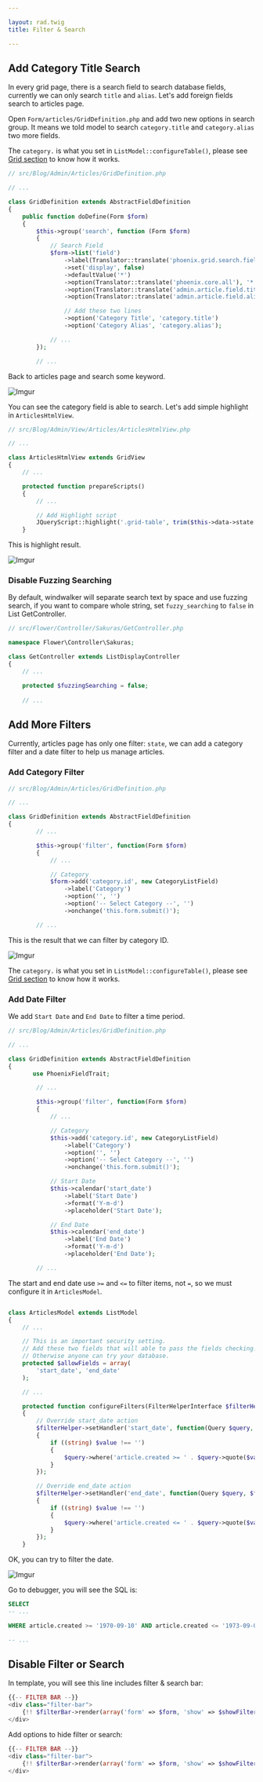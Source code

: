 ```yaml
---

layout: rad.twig
title: Filter & Search

---
```


## Add Category Title Search

In every grid page, there is a search field to search database fields, currently we can only search `title` and `alias`.
Let's add foreign fields search to articles page.

Open `Form/articles/GridDefinition.php` and add two new options in search group. It means we told model to search `category.title` and
`category.alias` two more fields.

The `category.` is what you set in `ListModel::configureTable()`, please see [Grid section](http://localhost/windwalker/site/rad/tut/grid.html#get-joined-fields)
to know how it works.

``` php
// src/Blog/Admin/Articles/GridDefinition.php

// ...

class GridDefinition extends AbstractFieldDefinition
{
	public function doDefine(Form $form)
	{
		$this->group('search', function (Form $form)
		{
			// Search Field
			$form->list('field')
				->label(Translator::translate('phoenix.grid.search.field.label'))
				->set('display', false)
				->defaultValue('*')
                ->option(Translator::translate('phoenix.core.all'), '*')
                ->option(Translator::translate('admin.article.field.title'), 'article.title')
                ->option(Translator::translate('admin.article.field.alias'), 'article.alias');

				// Add these two lines
				->option('Category Title', 'category.title')
				->option('Category Alias', 'category.alias');

			// ...
		});

		// ...
```

Back to articles page and search some keyword.

![Imgur](https://i.imgur.com/jzxOAiz.jpg)

You can see the category field is able to search. Let's add simple highlight in `ArticlesHtmlView`.

``` php
// src/Blog/Admin/View/Articles/ArticlesHtmlView.php

// ...

class ArticlesHtmlView extends GridView
{
	// ...

	protected function prepareScripts()
	{
		// ...

		// Add Highlight script
		JQueryScript::highlight('.grid-table', trim($this->data->state['input.search.content']));
	}
```

This is highlight result.

![Imgur](https://i.imgur.com/dyKjxkr.jpg)

### Disable Fuzzing Searching

By default, windwalker will separate search text by space and use fuzzing search, if you want to compare whole string,
set `fuzzy_searching` to `false` in List GetController.

```php
// src/Flower/Controller/Sakuras/GetController.php

namespace Flower\Controller\Sakuras;

class GetController extends ListDisplayController
{
    // ...

	protected $fuzzingSearching = false;
	
	// ...
```

## Add More Filters

Currently, articles page has only one filter: `state`, we can add a category filter and a date filter to help us manage articles.

### Add Category Filter

``` php
// src/Blog/Admin/Articles/GridDefinition.php

// ...

class GridDefinition extends AbstractFieldDefinition
{
		// ...

		$this->group('filter', function(Form $form)
		{
			// ...

			// Category
			$form->add('category.id', new CategoryListField)
				->label('Category')
				->option('', '')
				->option('-- Select Category --', '')
				->onchange('this.form.submit()');

		// ...
```

This is the result that we can filter by category ID.

![Imgur](https://i.imgur.com/R0v5R20.jpg)

The `category.` is what you set in `ListModel::configureTable()`, please see [Grid section](http://localhost/windwalker/site/rad/tut/grid.html#get-joined-fields)
to know how it works.

### Add Date Filter

We add `Start Date` and `End Date` to filter a time period.

``` php
// src/Blog/Admin/Articles/GridDefinition.php

// ...

class GridDefinition extends AbstractFieldDefinition
{
       use PhoenixFieldTrait;

		// ...

		$this->group('filter', function(Form $form)
		{
			// ...

			// Category
			$this->add('category.id', new CategoryListField)
                ->label('Category')
                ->option('', '')
                ->option('-- Select Category --', '')
                ->onchange('this.form.submit()');

			// Start Date
			$this->calendar('start_date')
				->label('Start Date')
				->format('Y-m-d')
				->placeholder('Start Date');

			// End Date
			$this->calendar('end_date')
				->label('End Date')
				->format('Y-m-d')
				->placeholder('End Date');

		// ...
```

The start and end date use `>=` and `<=` to filter items, not `=`, so we must configure it in `ArticlesModel`.

``` php

class ArticlesModel extends ListModel
{
	// ...

	// This is an important security setting.
	// Add these two fields that will able to pass the fields checking.
	// Otherwise anyone can try your database.
	protected $allowFields = array(
		'start_date', 'end_date'
	);

	// ...

	protected function configureFilters(FilterHelperInterface $filterHelper)
	{
		// Override start_date action
		$filterHelper->setHandler('start_date', function(Query $query, $field, $value)
		{
			if ((string) $value !== '')
			{
				$query->where('article.created >= ' . $query->quote($value));
			}
		});

		// Override end_date action
		$filterHelper->setHandler('end_date', function(Query $query, $field, $value)
		{
			if ((string) $value !== '')
			{
				$query->where('article.created <= ' . $query->quote($value));
			}
		});
	}
```

OK, you can try to filter the date.

![Imgur](https://i.imgur.com/jLsnier.jpg)

Go to debugger, you will see the SQL is:

``` sql
SELECT
-- ...

WHERE article.created >= '1970-09-10' AND article.created <= '1973-09-09'

-- ...
```

## Disable Filter or Search

In template, you will see this line includes filter & search bar:

```php
{{-- FILTER BAR --}}
<div class="filter-bar">
    {!! $filterBar->render(array('form' => $form, 'show' => $showFilterBar)) !!}
</div>
```

Add options to hide filter or search:

```php
{{-- FILTER BAR --}}
<div class="filter-bar">
    {!! $filterBar->render(array('form' => $form, 'show' => $showFilterBar, 'search' => false, 'filter' => false)) !!}
</div>
```
